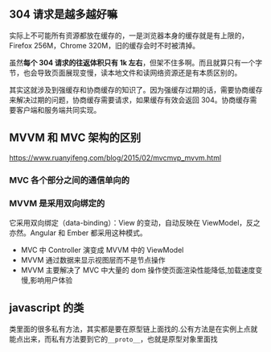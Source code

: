 ## 304 请求是越多越好嘛

实际上不可能所有资源都放在缓存的，一是浏览器本身的缓存就是有上限的，Firefox 256M，Chrome 320M，旧的缓存会时不时被清掉。

虽然**每个 304 请求的往返体积只有 1k 左右**，但架不住多啊。而且就算只有一个字节，也会导致页面展现变慢，读本地文件和读网络资源还是有本质区别的。

其实这就涉及到强缓存和协商缓存的知识了。因为强缓存过期的话，需要协商缓存来解决过期的问题，协商缓存需要请求，如果缓存有效会返回 304。协商缓存需要客户端和服务端共同实现。

## MVVM 和 MVC 架构的区别

https://www.ruanyifeng.com/blog/2015/02/mvcmvp_mvvm.html

### MVC 各个部分之间的通信单向的

### MVVM 是采用双向绑定的

它采用双向绑定（data-binding）：View 的变动，自动反映在 ViewModel，反之亦然。Angular 和 Ember 都采用这种模式。

- MVC 中 Controller 演变成 MVVM 中的 ViewModel
- MVVM 通过数据来显示视图层而不是节点操作
- MVVM 主要解决了 MVC 中大量的 dom 操作使页面渲染性能降低,加载速度变慢,影响用户体验

## javascript 的类

类里面的很多私有方法，其实都是要在原型链上面找的.公有方法是在实例上点就能点出来，而私有方法要到它的`__proto__`，也就是原型对象里面找
